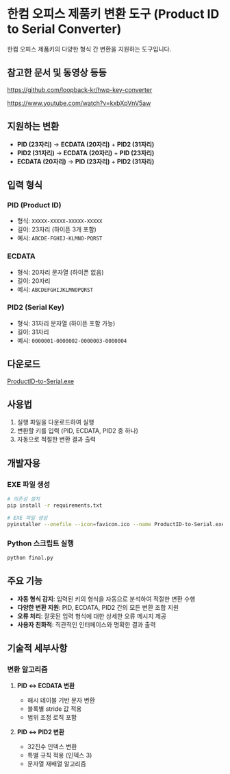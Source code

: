 # 한컴 오피스 제품키 변환 도구 (Product ID to Serial Converter)

한컴 오피스 제품키의 다양한 형식 간 변환을 지원하는 도구입니다.

## 참고한 문서 및 동영상 등등

https://github.com/loopback-kr/hwp-key-converter

https://www.youtube.com/watch?v=kxbXpVnV5aw

## 지원하는 변환

- **PID (23자리)** → **ECDATA (20자리)** + **PID2 (31자리)**
- **PID2 (31자리)** → **ECDATA (20자리)** + **PID (23자리)**
- **ECDATA (20자리)** → **PID (23자리)** + **PID2 (31자리)**

## 입력 형식

### PID (Product ID)
- 형식: `XXXXX-XXXXX-XXXXX-XXXXX`
- 길이: 23자리 (하이픈 3개 포함)
- 예시: `ABCDE-FGHIJ-KLMNO-PQRST`

### ECDATA
- 형식: 20자리 문자열 (하이픈 없음)
- 길이: 20자리
- 예시: `ABCDEFGHIJKLMNOPQRST`

### PID2 (Serial Key)
- 형식: 31자리 문자열 (하이픈 포함 가능)
- 길이: 31자리
- 예시: `0000001-0000002-0000003-0000004`

## 다운로드

[ProductID-to-Serial.exe](ProductID-to-Serial.exe)

## 사용법

1. 실행 파일을 다운로드하여 실행
2. 변환할 키를 입력 (PID, ECDATA, PID2 중 하나)
3. 자동으로 적절한 변환 결과 출력

## 개발자용

### EXE 파일 생성

```bash
# 의존성 설치
pip install -r requirements.txt

# EXE 파일 생성
pyinstaller --onefile --icon=favicon.ico --name ProductID-to-Serial.exe final.py
```

### Python 스크립트 실행

```bash
python final.py
```

## 주요 기능

- **자동 형식 감지**: 입력된 키의 형식을 자동으로 분석하여 적절한 변환 수행
- **다양한 변환 지원**: PID, ECDATA, PID2 간의 모든 변환 조합 지원
- **오류 처리**: 잘못된 입력 형식에 대한 상세한 오류 메시지 제공
- **사용자 친화적**: 직관적인 인터페이스와 명확한 결과 출력

## 기술적 세부사항

### 변환 알고리즘

1. **PID ↔ ECDATA 변환**
   - 해시 테이블 기반 문자 변환
   - 블록별 stride 값 적용
   - 범위 조정 로직 포함

2. **PID ↔ PID2 변환**
   - 32진수 인덱스 변환
   - 특별 규칙 적용 (인덱스 3)
   - 문자열 재배열 알고리즘


